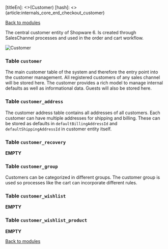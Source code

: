 [titleEn]: <>(Customer)
[hash]: <>(article:internals_core_erd_checkout_customer)

[Back to modules](./../10-modules.md)

The central customer entity of Shopware 6.
Is created through SalesChannel processes and used in the order and cart workflow.

![Customer](./dist/erd-shopware-core-checkout-customer.png)


### Table `customer`

The main customer table of the system and therefore the entry point into the customer management.
All registered customers of any sales channel will be stored here.
The customer provides a rich model to manage internal defaults as well as informational data.
Guests will also be stored here.


### Table `customer_address`

The customer address table contains all addresses of all customers.
Each customer can have multiple addresses for shipping and billing.
These can be stored as defaults in `defaultBillingAddressId` and `defaultShippingAddressId` in customer entity itself.


### Table `customer_recovery`

__EMPTY__


### Table `customer_group`

Customers can be categorized in different groups.
The customer group is used so processes like the cart can incorporate different rules.


### Table `customer_wishlist`

__EMPTY__


### Table `customer_wishlist_product`

__EMPTY__


[Back to modules](./../10-modules.md)
